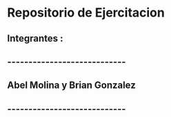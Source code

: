 # Repositorio de Ejercitacion
## Integrantes :
## ----------------------------
## Abel Molina y Brian Gonzalez
## ----------------------------